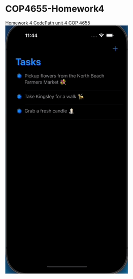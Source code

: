 # COP4655-Homework4
Homework 4 CodePath unit 4 COP 4655
![](https://github.com/G-Bones/COP4655-Homework4/blob/e5e8cad880d76283042c5c49699406ebd44c506a/HW4-GIF.gif)
